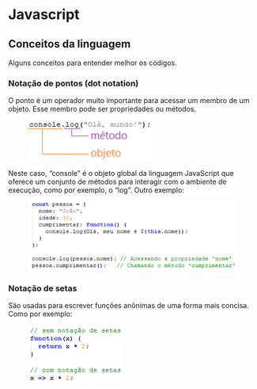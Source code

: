 # Javascript

## Conceitos da linguagem

Alguns conceitos para entender melhor os códigos.

### Notação de pontos (dot notation)

O ponto é um operador muito importante para acessar um membro de um objeto. Esse membro pode ser propriedades ou métodos.

<figure><img src="../../.gitbook/assets/javascript dot notation.png" alt=""><figcaption></figcaption></figure>

Neste caso, “console” é o objeto global da linguagem JavaScript que oferece um conjunto de métodos para interagir com o ambiente de execução, como por exemplo, o “log”. Outro exemplo:

<figure><img src="../../.gitbook/assets/javascript associar propriedades.png" alt=""><figcaption></figcaption></figure>

### Notação de setas

São usadas para escrever funções anônimas de uma forma mais concisa. Como por exemplo:

<figure><img src="../../.gitbook/assets/javascript notação de seta.png" alt=""><figcaption></figcaption></figure>
